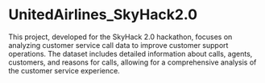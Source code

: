 # UnitedAirlines_SkyHack2.0
This project, developed for the SkyHack 2.0 hackathon, focuses on analyzing customer service call data to improve customer support operations. The dataset includes detailed information about calls, agents, customers, and reasons for calls, allowing for a comprehensive analysis of the customer service experience.
